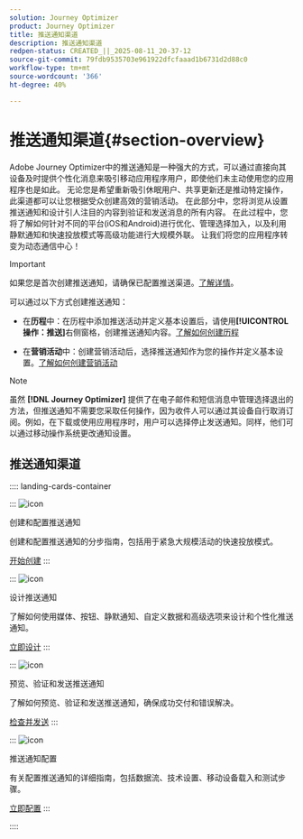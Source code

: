 ```yaml
---
solution: Journey Optimizer
product: Journey Optimizer
title: 推送通知渠道
description: 推送通知渠道
redpen-status: CREATED_||_2025-08-11_20-37-12
source-git-commit: 79fdb9535703e961922dfcfaaad1b6731d2d88c0
workflow-type: tm+mt
source-wordcount: '366'
ht-degree: 40%

---
```



# 推送通知渠道{#section-overview}

Adobe Journey Optimizer中的推送通知是一种强大的方式，可以通过直接向其设备及时提供个性化消息来吸引移动应用程序用户，即使他们未主动使用您的应用程序也是如此。 无论您是希望重新吸引休眠用户、共享更新还是推动特定操作，此渠道都可以让您根据受众创建高效的营销活动。 在此部分中，您将浏览从设置推送通知和设计引人注目的内容到验证和发送消息的所有内容。 在此过程中，您将了解如何针对不同的平台(iOS和Android)进行优化、管理选择加入，以及利用静默通知和快速投放模式等高级功能进行大规模外联。 让我们将您的应用程序转变为动态通信中心！

>[!IMPORTANT]
>
>如果您是首次创建推送通知，请确保已配置推送渠道。[了解详情](../using/push/push-configuration.md)。


可以通过以下方式创建推送通知：

* 在&#x200B;**历程**&#x200B;中：在历程中添加推送活动并定义基本设置后，请使用&#x200B;**[!UICONTROL 操作：推送]**&#x200B;右侧窗格，创建推送通知内容。[了解如何创建历程](../using/building-journeys/journey-gs.md)

* 在&#x200B;**营销活动**&#x200B;中：创建营销活动后，选择推送通知作为您的操作并定义基本设置。[了解如何创建营销活动](../using/campaigns/create-campaign.md#configure)


>[!NOTE]
>
>虽然 **[!DNL Journey Optimizer]** 提供了在电子邮件和短信消息中管理选择退出的方法，但推送通知不需要您采取任何操作，因为收件人可以通过其设备自行取消订阅。例如，在下载或使用应用程序时，用户可以选择停止发送通知。同样，他们可以通过移动操作系统更改通知设置。


## 推送通知渠道

:::: landing-cards-container

:::
![icon](https://cdn.experienceleague.adobe.com/icons/circle-play.svg)

创建和配置推送通知

创建和配置推送通知的分步指南，包括用于紧急大规模活动的快速投放模式。

[开始创建](../using/push/create-push.md)
:::

:::
![icon](https://cdn.experienceleague.adobe.com/icons/puzzle-piece.svg)

设计推送通知

了解如何使用媒体、按钮、静默通知、自定义数据和高级选项来设计和个性化推送通知。

[立即设计](../using/push/design-push.md)
:::

:::
![icon](https://cdn.experienceleague.adobe.com/icons/list-check.svg)

预览、验证和发送推送通知

了解如何预览、验证和发送推送通知，确保成功交付和错误解决。

[检查并发送](../using/push/send-push.md)
:::

:::
![icon](https://cdn.experienceleague.adobe.com/icons/gear.svg)

推送通知配置

有关配置推送通知的详细指南，包括数据流、技术设置、移动设备载入和测试步骤。

[立即配置](../using/push/push-configuration.md)
:::

::::
